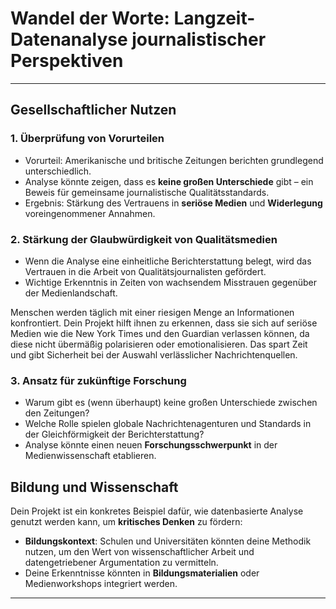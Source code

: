 # Wandel der Worte: Langzeit-Datenanalyse journalistischer Perspektiven

---

## Gesellschaftlicher Nutzen

### 1. **Überprüfung von Vorurteilen**

- Vorurteil: Amerikanische und britische Zeitungen berichten grundlegend unterschiedlich.
- Analyse könnte zeigen, dass es **keine großen Unterschiede** gibt – ein Beweis für gemeinsame journalistische Qualitätsstandards.
- Ergebnis: Stärkung des Vertrauens in **seriöse Medien** und **Widerlegung** voreingenommener Annahmen.

### 2. **Stärkung der Glaubwürdigkeit von Qualitätsmedien**

- Wenn die Analyse eine einheitliche Berichterstattung belegt, wird das Vertrauen in die Arbeit von Qualitätsjournalisten gefördert.
- Wichtige Erkenntnis in Zeiten von wachsendem Misstrauen gegenüber der Medienlandschaft.

Menschen werden täglich mit einer riesigen Menge an Informationen konfrontiert. Dein Projekt hilft ihnen zu erkennen, dass sie sich auf seriöse Medien wie die New York Times und den Guardian verlassen können, da diese nicht übermäßig polarisieren oder emotionalisieren. Das spart Zeit und gibt Sicherheit bei der Auswahl verlässlicher Nachrichtenquellen.

### 3. **Ansatz für zukünftige Forschung**

- Warum gibt es (wenn überhaupt) keine großen Unterschiede zwischen den Zeitungen?
- Welche Rolle spielen globale Nachrichtenagenturen und Standards in der Gleichförmigkeit der Berichterstattung?
- Analyse könnte einen neuen **Forschungsschwerpunkt** in der Medienwissenschaft etablieren.

## Bildung und Wissenschaft

Dein Projekt ist ein konkretes Beispiel dafür, wie datenbasierte Analyse genutzt werden kann, um **kritisches Denken** zu fördern:

- **Bildungskontext**: Schulen und Universitäten könnten deine Methodik nutzen, um den Wert von wissenschaftlicher Arbeit und datengetriebener Argumentation zu vermitteln.
- Deine Erkenntnisse könnten in **Bildungsmaterialien** oder Medienworkshops integriert werden.

---
